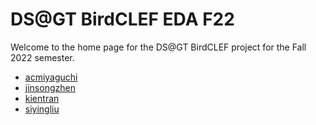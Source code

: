 # DS@GT BirdCLEF EDA F22

Welcome to the home page for the DS@GT BirdCLEF project for the Fall 2022
semester.

- [acmiyaguchi](./acmiyaguchi)
- [jinsongzhen](./jinsongzhen)
- [kientran](./kientran)
- [siyingliu](./siyingliu)
